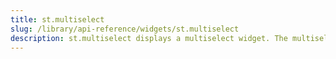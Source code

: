 ```yaml
---
title: st.multiselect
slug: /library/api-reference/widgets/st.multiselect
description: st.multiselect displays a multiselect widget. The multiselect widget starts as empty.
---
```


<Autofunction function="streamlit.multiselect" />

